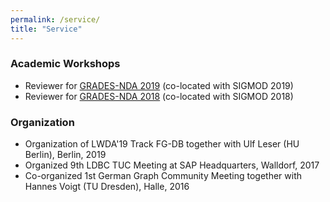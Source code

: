 ```yaml
---
permalink: /service/
title: "Service"
---
```


### Academic Workshops
* Reviewer for [GRADES-NDA 2019](https://sites.google.com/site/gradesnda2019) (co-located with SIGMOD 2019)  
* Reviewer for [GRADES-NDA 2018](https://sites.google.com/site/gradesnda2018) (co-located with SIGMOD 2018)

### Organization
* Organization of LWDA'19 Track FG-DB together with Ulf Leser (HU Berlin), Berlin, 2019
* Organized 9th LDBC TUC Meeting at SAP Headquarters, Walldorf, 2017
* Co-organized 1st German Graph Community Meeting together with Hannes Voigt (TU Dresden), Halle, 2016
